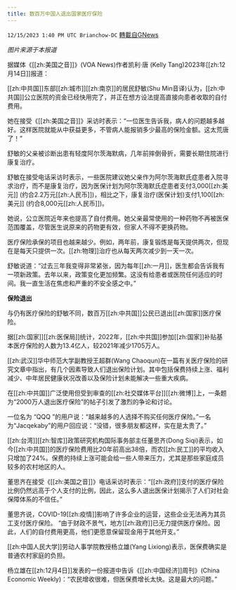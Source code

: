 ```yaml
---
title: 数百万中国人退出国家医疗保险
---
```

`12/15/2023 1:40 PM UTC Brianchow-DC` [轉載自GNews](https://gnews.org/articles/2112859)

*图片来源于本报道*

据媒体《[[zh:美国之音]]》(VOA News)作者凯利·唐 (Kelly Tang)2023年[[zh:12月14日]]报道：

[[zh:中共国]]东部[[zh:城市]][[zh:南京]]的居民舒敏(Shu Min音译)认为，[[zh:中共国]]公立医院的资金已经快用完了，并正在想方设法提高直接向患者收取的自付费用。

她在接受《[[zh:美国之音]]》采访时表示：“一位医生告诉我，病人的问题越多越好。这样医院就能从中获益更多，不管病人能报销多少最高的保险金额。这太荒唐了！”

舒敏的父亲被诊断出患有轻度阿尔茨海默病，几年前摔倒骨折，需要长期住院进行康复治疗。

舒敏在接受电话采访时表示，一些医院建议她父亲作为阿尔茨海默氏症患者入院寻求治疗，而不是康复治疗，因为医保计划为阿尔茨海默氏症患者支付3,000[[zh:美元]] (约合2.2万元[[zh:人民币]])，相比之下，康复治疗(医保计划)支付1,100[[zh:美元]] (约合8,000元[[zh:人民币]])。

她说，公立医院近年来也提高了自付费用。她父亲最常使用的一种药物不再被医保范围覆盖，尽管医生说原来的药物更有效，但家人不得不更换药物。

医疗保险承保的项目也越来越少。例如，两年前，康复锻炼是每天提供两次，但现在是每天只提供一次。[[zh:物理]]治疗也从每天两次减少到一天一次。

舒敏说道：“过去三年我变得非常紧张，因为每年[[zh:一月]]，医生都会告诉我有一项新政策。去年以来，政策变化更加频繁。这没有给患者或医院任何适应的时间。我一直生活在焦虑和严重的不安全感之中。”

**保险退出**

与仍有医疗保险的舒敏不同，数百万[[zh:中共国]]公民已退出[[zh:国家]]医疗保险。

据[[zh:国家]][[zh:医保局]]统计，2022年，[[zh:中共国]]参加[[zh:国家]]补贴基本医疗保险的人数为13.4亿人，较2021年减少1705万人。

[[zh:武汉]]华中师范大学副教授王超群(Wang Chaoqun)在一篇有关医疗保险的研究文章中指出，有几个因素导致人们退出保险计划。其中包括保费持续上涨、福利减少、中年居民健康状况改善以及保险计划未能解决一些重大疾病。

在[[zh:中共国]]广泛使用但受到审查的[[zh:社交媒体平台]][[zh:微博]]上，一条题为“2000万人退出医疗保险”的帖子引发了激烈的争论和讨论。

一位名为 “QQQ ”的用户说：“越来越多的人选择不购买任何医疗保险。”一名为“Jacqekaby”的用户回应说：“没错，很多朋友都这样，实在是太贵了。”

[[zh:台湾]][[zh:智库]]政策研究机构国际事务部主任董思齐(Dong Siqi)表示，如今[[zh:中共国]]的医疗保险费用比20年前高出38倍，而农[[zh:民工]]的平均收入只增加了24%。保费的持续上涨可能会给一些人带来压力，尤其是那些家庭成员较多的农村地区的人。

董思齐在接受《[[zh:美国之音]]》电话采访时表示：“[[zh:政府]]支付的医疗保险比例仍然远高于个人支付的比例，因此，这么多人退出医保计划揭示了人们对社会保障体系的不信任。”

董思齐说，COVID-19[[zh:疫情]]影响了许多企业的运营，这些企业无法再为其员工支付医疗保险。 “由于财政不景气，地方[[zh:政府]]已无力提供医疗保险。因此，人们的自付费用更高，他们更愿意保留现金用于其他开支。”

[[zh:中国人民大学]]劳动人事学院教授杨立雄(Yang Lixiong)表示，医保费确实是普通农村家庭的负担。

杨立雄在[[zh:12月4日]]发表的一份报道中告诉《[[zh:中国经济]]周刊》(China Economic Weekly)：“农民增收很难，但医保费增长太快。这是最大的问题。”
